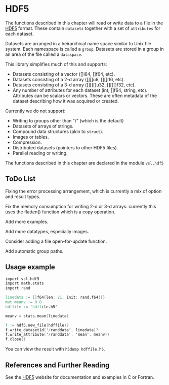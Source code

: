 # HDF5

The functions described in this chapter will read or write data to
a file in the [HDF5](https://hdfgroup.org) format.  These contain
`datasets` together with a set of `attributes` for each dataset.

Datasets are arranged in a heirarchical name space similar to Unix
file system.  Each namespace is called a `group`.  Datasets are
stored in a group in an area of the file called a `dataspace`.

This library simplifies much of this and supports:

- Datasets consisting of a vector ([]i64, []f64, etc).
- Datasets consisting of a 2-d array ([][]u8, [][]i16, etc).
- Datasets consisting of a 3-d array ([][][]u32, [][][]f32, etc).
- Any number of attributes for each dataset (int, []f64, string, etc).
  Attributes can be scalars or vectors. These are often metadata
  of the dataset describing how it was acquired or created.

Currently we do not support:

- Writing to groups other than "/" (which is the default)
- Datasets of arrays of strings.
- Compound data structures (akin to `struct`).
- Images or tables.
- Compression.
- Distributed datasets (pointers to other HDF5 files).
- Parallel reading or writing.

The functions described in this chapter are declared in the module `vsl.hdf5`

## ToDo List

Fixing the error processing arrangement, which is currently a mix of
option and result types.

Fix the memory consumption for writing 2-d or 3-d arrays: currently this uses
the flatten() function which is a copy operation.

Add more examples.

Add more datatypes, especially images.

Consider adding a file open-for-update function.

Add automatic group paths.

## Usage example

```v
import vsl.hdf5
import math.stats
import rand

linedata := []f64{len: 21, init: rand.f64()}
mut meanv := 0.0
hdffile := 'hdffile.h5'

meanv = stats.mean(linedata)

f := hdf5.new_file(hdffile)?
f.write_dataset1d('/randdata', linedata)?
f.write_attribute('/randdata', 'mean', meanv)?
f.close()
```

You can view the result with `h5dump hdffile.h5`.

## References and Further Reading

See the [HDF5](https://hdfgroup.org) website for documentation and examples
in C or Fortran.
